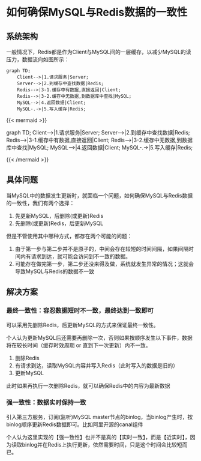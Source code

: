 # 如何确保MySQL与Redis数据的一致性


## 系统架构

一般情况下，Redis都是作为Client与MySQL间的一层缓存，以减少MySQL的读压力，数据流向如图所示：

```mermaid
graph TD;
	Client-->|1.请求服务|Server;
	Server-->|2.到缓存中查找数据|Redis;
	Redis-->|3-1.缓存中有数据,直接返回|Client;
	Redis-->|3-2.缓存中无数据,到数据库中查找|MySQL;
	MySQL-->|4.返回数据|Client;
	MySQL-.->|5.写入缓存|Redis;	
```

{{< mermaid >}}

graph TD;
	Client-->|1.请求服务|Server;
	Server-->|2.到缓存中查找数据|Redis;
	Redis-->|3-1.缓存中有数据,直接返回|Client;
	Redis-->|3-2.缓存中无数据,到数据库中查找|MySQL;
	MySQL-->|4.返回数据|Client;
	MySQL-.->|5.写入缓存|Redis;	

{{< /mermaid >}}

## 具体问题

当MySQL中的数据发生更新时，就面临一个问题，如何确保MySQL与Redis数据的一致性，我们有两个选择：

1. 先更新MySQL，后删除(或更新)Redis
2. 先删除(或更新)Redis，后更新MySQL

但是不管使用其中哪种方式，都存在两个可能的问题：

1. 由于第一步与第二步并不是原子的，中间会存在较短的时间间隔，如果间隔时间内有请求到达，就可能会访问到不一致的数据。
2. 可能存在做完第一步，第二步还没来得及做，系统就发生异常的情况；这就会导致MySQL与Redis的数据不一致

## 解决方案

### 最终一致性：容忍数据短时不一致，最终达到一致即可

可以采用先删除Redis，后更新MySQL的方式来保证最终一致性。

个人认为更新MySQL后还需要再删除一次，否则如果按顺序发生以下事件，数据将在较长时间（缓存时效周期 or 直到下一次更新）内不一致。

1. 删除Redis
2. 有请求到达，读取MySQL内容并写入Redis（此时写入的数据是旧的）
3. 更新MySQL

此时如果再执行一次删除Redis，就可以确保Redis中的内容为最新数据

### 强一致性：数据实时保持一致

引入第三方服务，订阅(监听)MySQL master节点的binlog，当binlog产生时，按binlog顺序更新Redis数据即可。比如阿里开源的canal组件

个人认为这里实现的【强一致性】也并不是真的【实时一致】，而是【近实时】，因为读取binlog并在Redis上执行更新，依然需要时间，只是这个时间会比较短而已。
